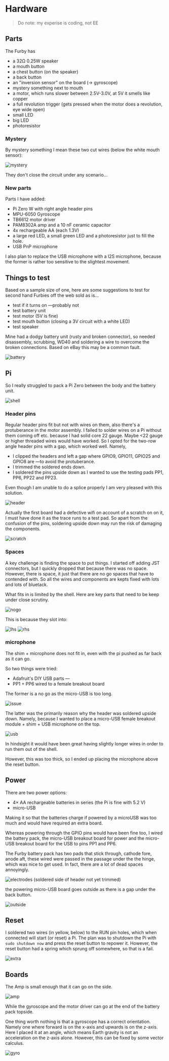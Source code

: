 # Hardware

> Do note: my experise is coding, not EE

## Parts
The Furby has

* a 32Ω 0.25W speaker
* a mouth button
* a chest button (on the speaker)
* a back button
* an "inversion sensor" on the board (&rarr; gyroscope)
* mystery something next to mouth
* a motor, which runs slower between 2.5V-3.0V, at 5V it smells like copper
* a full revolution trigger (gets pressed when the motor does a revolution, eye wide open)
* small LED
* big LED
* photoresistor

### Mystery
By mystery something I mean these two cut wires (below the white mouth sensor):

![mystery](images/mystery.JPG)

They don't close the circuit under any scenario...

### New parts

Parts I have added:

* Pi Zero W with right angle header pins
* MPU-6050 Gyroscope
* TB6612 motor driver
* PAM8302A amp and a 10 nF ceramic capacitor
* 4x rechargeable AA (each 1.3V)
* a large red LED, a small green LED and a photoresistor just to fill the hole.
* USB PnP microphone

I also plan to replace the USB microphone with a I2S microphone, because the former is rather too sensitive to the slightest movement.


## Things to test

Based on a sample size of one, here are some suggestions to test for second hand Furbies off the web sold as is...

* test if it turns on —probably not
* test battery unit
* test motor (5V is fine)
* test mouth button (closing a 3V circuit with a white LED)
* test speaker

Mine had a dodgy battery unit (rusty and broken connector), so needed disassembly, scrubbing, WD40 and soldering a wire to overcome the broken connections.
Based on eBay this may be a common fault.

![battery](images/battery.JPG)

## Pi

So I really struggled to pack a Pi Zero between the body and the battery unit.

![shell](images/shell.JPG)

### Header pins

Regular header pins fit but not with wires on them, also there's a protuberance in the motor assembly.
I failed to solder wires on a Pi without them coming off etc. because I had solid core 22 gauge.
Maybe <22 gauge or higher threaded wires would have worked.
So I opted for the two-row angle header pins with a gap, which worked well. Namely,

* I clipped the headers and left a gap where GPIO9, GPIO11, GPIO25 and GPIO8 are —to avoid the protuberance.
* I trimmed the soldered ends down.
* I soldered the pins upside down as I wanted to use the testing pads PP1, PP6, PP22 and PP23.

Even though I am unable to do a splice properly I am very pleased with this solution.

![header](images/header.JPG)

Actually the first board had a defective wifi on account of a scratch on on it,
I must have done it as the trace runs to a test pad.
So apart from the confusion of the pins, soldering upside down may run the risk of damaging the components.

![scratch](images/scratch.JPG)

### Spaces

A key challenge is finding the space to put things. I started off adding JST connectors, but I quickly dropped that
because there was no space.
However, there is space, it just that there are no go spaces that have to contended with.
So all the wires and components are kepts fixed with lots and lots of bluetack.

What fits in is limited by the shell. Here are key parts that need to be keep under close scrutiny.

![nogo](images/nogo_shell.JPG)

This is because they slot into:

![lhs](images/left_nogo.JPG)
![rhs](images/right_nogo.JPG)


### microphone

The shim + microphone does not fit in, even with the pi pushed as far back as it can go.

So two things were tried:

* Adafruit's DIY USB parts —
* PP1 + PP6 wired to a female breakout board

The former is a no go as the micro-USB is too long.

![issue](images/issue.JPG)

The latter was the primarily reason why the header was soldered upside down.
Namely, because I wanted to place a micro-USB female breakout module + shim + USB microphone on the top.

![usb](images/USB_solution.JPG)

In hindsight it would have been great having slightly longer wires in order to run them out of the shell.

However, this was too thick, so I ended up placing the microphone above the reset button.

## Power

There are two power options:

* 4&times; AA rechargeable batteries in series (the Pi is fine with 5.2 V)
* micro-USB

Making it so that the batteries charge if powered by a microUSB was too much and would have required an extra board.

Whereas powering through the GPIO pins would have been fine too, 
I wired the battery pack, 
the micro-USB breakout board for power
and the micro-USB breakout board for the USB
to pins PP1 and PP6.

The Furby battery pack has two pads that stick through, cathode fore, anode aft,
these wired were passed in the passage under the the hinge, which was nice to get used.
In fact, there are a lot of dead spaces annoyingly.

![electrodes](images/electrodes.JPG)
(soldered side of header not yet trimmed)

the powering micro-USB board goes outside as there is a gap under the back button.

![outside](images/outside_power.JPG)

## Reset

I soldered two wires (in yellow, below) to the RUN pin holes, which when connected will start (or reset) a Pi.
The plan was to shutdown the Pi with `sudo shutdown now` and press the reset button to repower it.
However, the reset button had a spring which sprung off somewhere, so that is a fail.

![extra](images/extras.JPG)

## Boards
The Amp is small enough that it can go on the side.

![amp](images/amp.JPG)

While the gyroscope and the motor driver can go at the end of the battery pack topside.

One thing worth nothing is that a gyroscope has a correct orientation.
Namely one where forward is on the x-axis and upwards is on the z-axis.
Here I placed it at an angle, which means Earth gravity is not an acceleration on the z-axis alone.
However, this can be fixed by some vector calculus.

![gyro](images/gyro.JPG)
